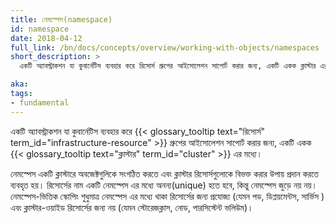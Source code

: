 ```yaml
---
title: নেমস্পেস(namespace)
id: namespace
date: 2018-04-12
full_link: /bn/docs/concepts/overview/working-with-objects/namespaces
short_description: >
  একটি অ্যাবস্ট্রাকশন যা কুবার্নেটিস ব্যবহার করে রিসোর্স গ্রুপের আইসোলেশন সাপোর্ট করার জন্য, একটি একক ক্লাস্টার এর মধ্যে।

aka: 
tags:
- fundamental
---
```

একটি অ্যাবস্ট্রাকশন যা কুবার্নেটিস ব্যবহার করে  {{< glossary_tooltip text="রিসোর্স" term_id="infrastructure-resource" >}} গ্রুপের 
আইসোলেশন সাপোর্ট করার জন্য, একটি একক {{< glossary_tooltip text="ক্লাস্টার" term_id="cluster" >}} এর মধ্যে।

<!--more--> 

নেমস্পেস একটি ক্লাস্টারে অবজেক্টগুলিকে সংগঠিত করতে এবং ক্লাস্টার রিসোর্সগুলোকে বিভক্ত করার উপায় প্রদান করতে ব্যবহৃত হয়। রিসোর্সের নাম একটি নেমস্পেস এর মধ্যে অনন্য(unique) হতে হবে, কিন্তু নেমস্পেস জুড়ে নয় নয়। নেমস্পেস-ভিত্তিক স্কোপিং শুধুমাত্র নেমস্পেস এর মধ্যে থাকা রিসোর্সের জন্য প্রযোজ্য (যেমন পড, ডিপ্লয়মেন্টস, সার্ভিস ) এবং ক্লাস্টার-ওয়াইড রিসোর্সের জন্য নয় (যেমন স্টোরেজক্লাস, নোড, পারসিস্টেন্ট ভলিউম)।
